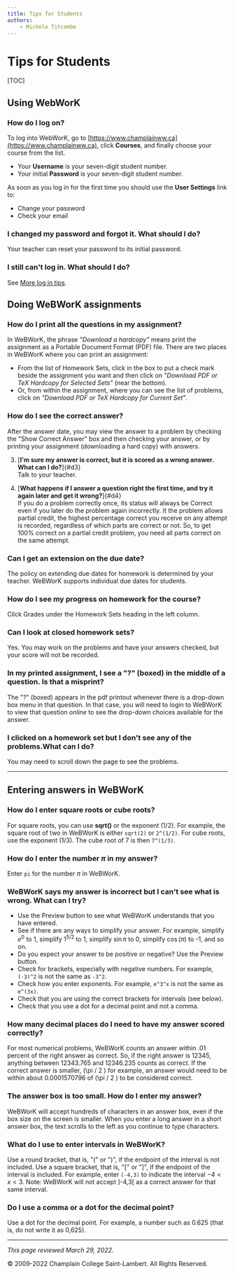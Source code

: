```yaml
---
title: Tips for Students
authors:
    - Michèle Titcombe
---
```

# Tips for Students 

[TOC]

## Using WebWorK

### How do I log on?  

To log into WebWorK, go to
[https://www.champlainww.ca](https://www.champlainww.ca), click **Courses**, and finally
choose your course from the list.

- Your **Username** is your seven-digit student number.
- Your initial **Password** is your seven-digit student number.

As soon as you log in for the first time you should use the
**User Settings** link to:

- Change your password
- Check your email

### I changed my password and forgot it. What should I do?

Your teacher can reset your password to its initial password.

### I still can't log in.  What should I do?

See [More log in tips](WWcannotlogin.md).

## Doing WeBWorK assignments

### How do I print all the questions in my assignment?

In WeBWorK, the phrase _"Download a hardcopy"_ means print the
assignment as a Portable Document Format (PDF) file. There are two
places in WeBWorK where you can print an assignment:

- From the list of Homework Sets,
    click in the box to put a check mark beside the assignment you want
    and then click on _"Download PDF or TeX Hardcopy for Selected Sets"_ (near the bottom).
- Or, from within the assignment,
    where you can see the list of problems,
    click on _"Download PDF or TeX Hardcopy for Current Set"_.

### How do I see the correct answer?

After the answer date, you may view the answer to a problem by
checking the \"Show Correct Answer\" box and then checking your
answer, or by printing your assignment (downloading a hard copy)
with answers.

3. [**I\'m sure my answer is correct, but it is scored as a wrong
answer. What can I do?**]{#d3}\
Talk to your teacher.

4. [**What happens if I answer a question right the first time, and try
it again later and get it wrong?**]{#d4}\
If you do a problem correctly once, its status will always be
Correct even if you later do the problem again incorrectly. It the
problem allows partial credit, the highest percentage correct you
receive on any attempt is recorded, regardless of which parts are
correct or not. So, to get 100% correct on a partial credit problem,
you need all parts correct on the same attempt.

### Can I get an extension on the due date?

The policy on extending due dates for homework is determined by your
teacher. WeBWorK supports individual due dates for students.

### How do I see my progress on homework for the course?

Click Grades under the Homework Sets heading in the left column.

### Can I look at closed homework sets?

Yes. You may work on the problems and have your answers checked, but
your score will not be recorded.

### In my printed assignment, I see a \"?\" (boxed) in the middle of a question. Is that a misprint?

The "?" (boxed) appears in the pdf printout whenever there is a
drop-down box menu in that question. In that case, you will need to
login to WeBWorK to view that question *online* to see the drop-down
choices available for the answer.

### I clicked on a homework set but I don\'t see any of the problems.What can I do?

You may need to scroll down the page to see the problems.

------------------------------------------------------------------------

## Entering answers in WeBWorK

### How do I enter square roots or cube roots?

For square roots, you can use **sqrt()** or the exponent (1/2). For
example, the square root of two in WeBWorK is either `sqrt(2)` or
`2^(1/2)`. For cube roots, use the exponent (1/3). The cube root of 7
is then `7^(1/3)`.

### How do I enter the number $\pi$ in my answer?

Enter `pi` for the number $\pi$ in WeBWorK.

### WeBWorK says my answer is incorrect but I can\'t see what is wrong. What can I try?

- Use the Preview button to see what WeBWorK understands that you
have entered.
- See if there are any ways to simplify your answer. For example,
simplify $e^0$ to 1, simplify $1^{5/2}$  to 1, simplify $\sin\pi$ to
0, simplify $\cos(\pi)$ to -1, and so on.
- Do you expect your answer to be positive or negative? Use the
Preview button.
- Check for brackets, especially with negative numbers. For
example, `(-3)^2` is not the same as `-3^2`.
- Check how you enter exponents. For example, `e^3^x` is not the
same as `e^(3x)`.
- Check that you are using the correct brackets for intervals (see
below).
- Check that you use a dot for a decimal point and not a comma.

### How many decimal places do I need to have my answer scored correctly?

For most numerical problems, WeBWorK counts an answer within .01
percent of the right answer as correct. So, if the right answer is
12345, anything between 12343.765 and 12346.235 counts as correct.
If the correct answer is smaller, \(\pi / 2 \) for example, an answer would
need to be within about 0.0001570796 of \(\pi / 2 \) to be considered
correct.

### The answer box is too small. How do I enter my answer?

WeBWorK will accept hundreds of characters in an answer box, even if
the box size on the screen is smaller. When you enter a long answer
in a short answer box, the text scrolls to the left as you continue
to type characters.

### What do I use to enter intervals in WeBWorK?

Use a round bracket, that is, \"(\" or \")\", if the endpoint of the
interval is not included. Use a square bracket, that is, \"\[\" or
\"\]\", if the endpoint of the interval is included.
For example, enter `(-4,3)` to indicate the interval $-4<x<3$. Note:
WeBWorK will not accept \]-4,3\[ as a correct answer for that same
interval.

### Do I use a comma or a dot for the decimal point?

Use a dot for the decimal point. For example, a number such as 0.625
(that is, do not write it as 0,625).

------------------------------------------------------------------------

*This page reviewed March&nbsp;29, 2022.*

© 2009-2022 Champlain College Saint-Lambert. All Rights Reserved.
